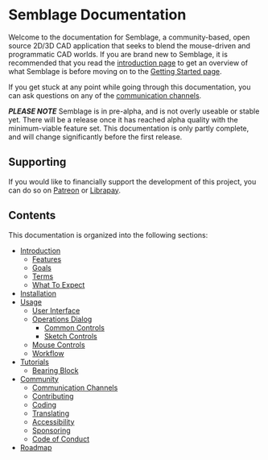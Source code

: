 # Semblage Documentation

Welcome to the documentation for Semblage, a community-based, open source 2D/3D CAD application that seeks to blend the mouse-driven and programmatic CAD worlds. If you are brand new to Semblage, it is recommended that you read the [introduction page](introduction.md) to get an overview of what Semblage is before moving on to the [Getting Started page](getting_started.md).

If you get stuck at any point while going through this documentation, you can ask questions on any of the [communication channels](community.md#communication-channels).

***PLEASE NOTE*** Semblage is in pre-alpha, and is not overly useable or stable yet. There will be a release once it has reached alpha quality with the minimum-viable feature set. This documentation is only partly complete, and will change significantly before the first release.

## Supporting

If you would like to financially support the development of this project, you can do so on [Patreon](https://www.patreon.com/jmwright) or [Librapay](https://liberapay.com/jmwright/).

## Contents

This documentation is organized into the following sections:

* [Introduction](introduction.md)
    * [Features](introduction.md#features)
    * [Goals](introduction.md#goals)
    * [Terms](introduction.md#terms)
    * [What To Expect](introduction.md#what-to-expect)
* [Installation](installation.md)
* [Usage](usage.md)
    * [User Interface](usage.md#user-interface)
    * [Operations Dialog](usage.md#operations-dialog)
        * [Common Controls](usage.md#common-controls)
        * [Sketch Controls](usage.md#sketch-controls)
    * [Mouse Controls](usage.md#mouse-controls)
    * [Workflow](usage.md#workflow)
* [Tutorials](tutorials/index.md)
    * [Bearing Block](tutorials/bearing_block.md)
* [Community](community.md)
    * [Communication Channels](community.md#communication-channels)
    * [Contributing](community.md#contributing)
    * [Coding](community.md#coding)
    * [Translating](community.md#translating)
    * [Accessibility](community.md#accessibility)
    * [Sponsoring](community.md#sponsoring)
    * [Code of Conduct](community.md#code-of-conduct)
* [Roadmap](roadmap.md)
